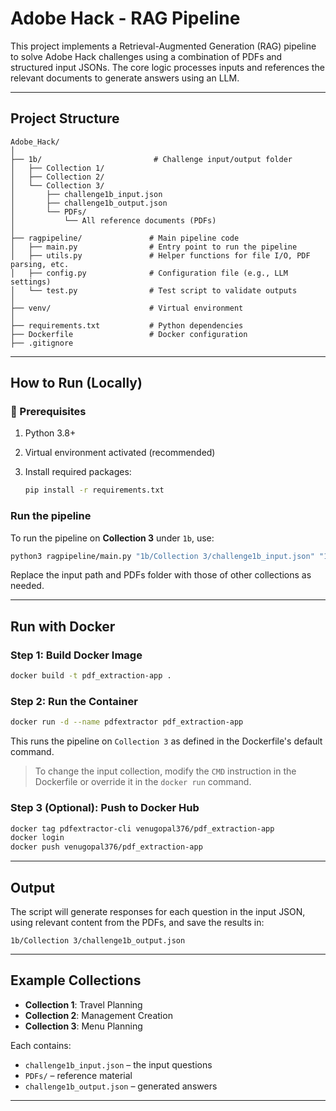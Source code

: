# Adobe Hack - RAG Pipeline

This project implements a Retrieval-Augmented Generation (RAG) pipeline to solve Adobe Hack challenges using a combination of PDFs and structured input JSONs. The core logic processes inputs and references the relevant documents to generate answers using an LLM.

---

## Project Structure

```
Adobe_Hack/
│
├── 1b/                         # Challenge input/output folder
│   ├── Collection 1/
│   ├── Collection 2/
│   └── Collection 3/
│       ├── challenge1b_input.json
│       ├── challenge1b_output.json
│       └── PDFs/
│           └── All reference documents (PDFs)
│
├── ragpipeline/               # Main pipeline code
│   ├── main.py                # Entry point to run the pipeline
│   ├── utils.py               # Helper functions for file I/O, PDF parsing, etc.
│   ├── config.py              # Configuration file (e.g., LLM settings)
│   └── test.py                # Test script to validate outputs
│
├── venv/                      # Virtual environment
│
├── requirements.txt           # Python dependencies
├── Dockerfile                 # Docker configuration
├── .gitignore
```

---

## How to Run (Locally)

### 📌 Prerequisites

1. Python 3.8+
2. Virtual environment activated (recommended)
3. Install required packages:

   ```bash
   pip install -r requirements.txt
   ```

### Run the pipeline

To run the pipeline on **Collection 3** under `1b`, use:

```bash
python3 ragpipeline/main.py "1b/Collection 3/challenge1b_input.json" "1b/Collection 3/PDFs"
```

Replace the input path and PDFs folder with those of other collections as needed.

---

## Run with Docker

### Step 1: Build Docker Image

```bash
docker build -t pdf_extraction-app .
```

### Step 2: Run the Container

```bash
docker run -d --name pdfextractor pdf_extraction-app
```

This runs the pipeline on `Collection 3` as defined in the Dockerfile's default command.

> To change the input collection, modify the `CMD` instruction in the Dockerfile or override it in the `docker run` command.

###  Step 3 (Optional): Push to Docker Hub

```bash
docker tag pdfextractor-cli venugopal376/pdf_extraction-app
docker login
docker push venugopal376/pdf_extraction-app
```

---

## Output

The script will generate responses for each question in the input JSON, using relevant content from the PDFs, and save the results in:

```
1b/Collection 3/challenge1b_output.json
```

---

## Example Collections

* **Collection 1**: Travel Planning
* **Collection 2**: Management Creation
* **Collection 3**: Menu Planning

Each contains:

* `challenge1b_input.json` – the input questions
* `PDFs/` – reference material
* `challenge1b_output.json` – generated answers

---


